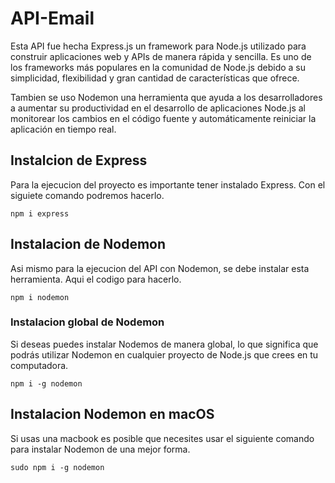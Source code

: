 # API-Email

Esta API fue hecha Express.js un framework para Node.js utilizado para construir aplicaciones web y APIs de manera rápida y sencilla. Es uno de los frameworks más populares en la comunidad de Node.js debido a su simplicidad, flexibilidad y gran cantidad de características que ofrece.

Tambien se uso Nodemon una herramienta que ayuda a los desarrolladores a aumentar su productividad en el desarrollo de aplicaciones Node.js al monitorear los cambios en el código fuente y automáticamente reiniciar la aplicación en tiempo real.

## Instalcion de Express

Para la ejecucion del proyecto es importante tener instalado Express. Con el siguiete comando podremos hacerlo.

```
npm i express

```

## Instalacion de Nodemon

Asi mismo para la ejecucion del API con Nodemon, se debe instalar esta herramienta. Aqui el codigo para hacerlo.

```
npm i nodemon

````

### Instalacion global de Nodemon

Si deseas puedes instalar Nodemos de manera global, lo que significa que podrás utilizar Nodemon en cualquier proyecto de Node.js que crees en tu computadora.

```
npm i -g nodemon

```

## Instalacion Nodemon en macOS

Si usas una macbook es posible que necesites usar el siguiente comando para instalar Nodemon de una mejor forma.

```
sudo npm i -g nodemon

```
